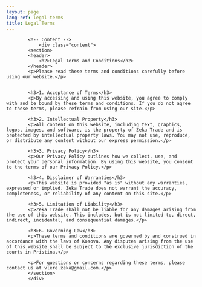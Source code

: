 ```yaml
---
layout: page
lang-ref: legal-terms
title: Legal Terms
---
```


<article id="main">
<!-- One -->
<section class="wrapper style4 container">

			<!-- Content -->
				<div class="content">
            <section>
            <header>
                <h2>Legal Terms and Conditions</h2>
            </header>
            <p>Please read these terms and conditions carefully before using our website.</p>


            <h3>1. Acceptance of Terms</h3>
            <p>By accessing and using this website, you agree to comply with and be bound by these terms and conditions. If you do not agree to these terms, please refrain from using our site.</p>

            <h3>2. Intellectual Property</h3>
            <p>All content on this website, including text, graphics, logos, images, and software, is the property of Zeka Trade and is protected by intellectual property laws. You may not use, reproduce, or distribute any content without our express permission.</p>

            <h3>3. Privacy Policy</h3>
            <p>Our Privacy Policy outlines how we collect, use, and protect your personal information. By using this website, you consent to the terms of our Privacy Policy.</p>

            <h3>4. Disclaimer of Warranties</h3>
            <p>This website is provided "as is" without any warranties, expressed or implied. Zeka Trade does not warrant the accuracy, completeness, or reliability of any content on this site.</p>

            <h3>5. Limitation of Liability</h3>
            <p>Zeka Trade shall not be liable for any damages arising from the use of this website. This includes, but is not limited to, direct, indirect, incidental, and consequential damages.</p>

            <h3>6. Governing Law</h3>
            <p>These terms and conditions are governed by and construed in accordance with the laws of Kosova. Any disputes arising from the use of this website shall be subject to the exclusive jurisdiction of the courts in Pristina.</p>

            <p>For questions or concerns regarding these terms, please contact us at vlere.zeka@gmail.com.</p>
            </section>
            </div>
</section>
</article>